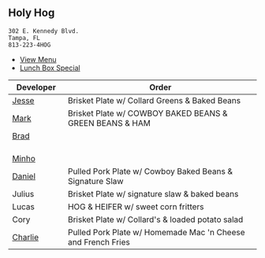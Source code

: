 
## Holy Hog

```
302 E. Kennedy Blvd.
Tampa, FL
813-223-4HOG
```

* [View Menu](https://www.holyhogbbq.com/menu/)
* [Lunch Box Special](http://www.holyhogbbq.com/bbq-lunch-box-special/)

Developer     | Order
--------------|---------------------
[Jesse](https://github.com/jessecurry)              | Brisket Plate w/ Collard Greens & Baked Beans
[Mark](http://github.com/mark-smithtb)              | Brisket Plate w/ COWBOY BAKED BEANS & GREEN BEANS & HAM               
[Brad](https://github.com/bradreed)                 | 
[Minho](https://github.com/minhochoi)               | 
[Daniel](https://github.come/dtartaglia)            | Pulled Pork Plate w/ Cowboy Baked Beans & Signature Slaw
Julius                                              | Brisket Plate w/ signature slaw & baked beans
Lucas                                               | HOG & HEIFER w/ sweet corn fritters
Cory                                                | Brisket Plate w/ Collard's & loaded potato salad
[Charlie](https://github.com/charliedraper)         | Pulled Pork Plate w/ Homemade Mac 'n Cheese and French Fries
